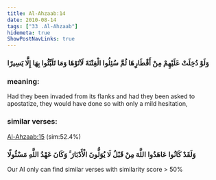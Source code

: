 ```yaml
---
title: Al-Ahzaab:14
date: 2010-08-14
tags: ["33 .Al-Ahzaab"]
hidemeta: true 
ShowPostNavLinks: true 
---
```

### وَلَوْ دُخِلَتْ عَلَيْهِمْ مِنْ أَقْطَارِهَا ثُمَّ سُئِلُوا الْفِتْنَةَ لَآتَوْهَا وَمَا تَلَبَّثُوا بِهَا إِلَّا يَسِيرًا
### meaning: 
Had they been invaded from its flanks and had they been asked to apostatize, they would have done so with only a mild hesitation,
### similar verses: 

[Al-Ahzaab:15](/33/15) (sim:52.4%)

### وَلَقَدْ كَانُوا عَاهَدُوا اللَّهَ مِنْ قَبْلُ لَا يُوَلُّونَ الْأَدْبَارَ ۚ وَكَانَ عَهْدُ اللَّهِ مَسْئُولًا

Our AI only can find similar verses with similarity score > 50% 



